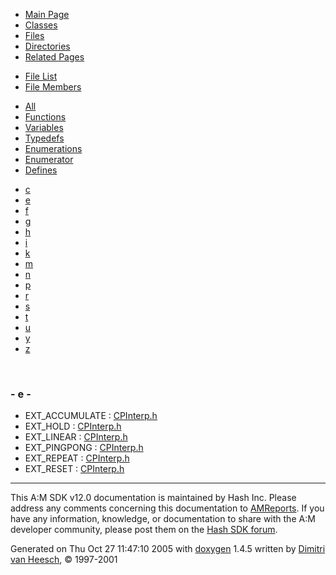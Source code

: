 <div class="tabs">

- [Main Page](index.md)
- [Classes](annotated.md)
- <span id="current">[Files](files.md)</span>
- [Directories](dirs.md)
- [Related Pages](pages.md)

</div>

<div class="tabs">

- [File List](files.md)
- <span id="current">[File Members](globals.md)</span>

</div>

<div class="tabs">

- [All](globals.md)
- [Functions](globals_func.md)
- [Variables](globals_vars.md)
- [Typedefs](globals_type.md)
- [Enumerations](globals_enum.md)
- <span id="current">[Enumerator](globals_eval.md)</span>
- [Defines](globals_defs.md)

</div>

<div class="tabs">

- [c](globals_eval.md#index_c)
- <span id="current">[e](globals_eval_0x65.md#index_e)</span>
- [f](globals_eval_0x66.md#index_f)
- [g](globals_eval_0x67.md#index_g)
- [h](globals_eval_0x68.md#index_h)
- [i](globals_eval_0x69.md#index_i)
- [k](globals_eval_0x6b.md#index_k)
- [m](globals_eval_0x6d.md#index_m)
- [n](globals_eval_0x6e.md#index_n)
- [p](globals_eval_0x70.md#index_p)
- [r](globals_eval_0x72.md#index_r)
- [s](globals_eval_0x73.md#index_s)
- [t](globals_eval_0x74.md#index_t)
- [u](globals_eval_0x75.md#index_u)
- [y](globals_eval_0x79.md#index_y)
- [z](globals_eval_0x7a.md#index_z)

</div>

 

### <span id="index_e" class="anchor">- e -</span>

- EXT_ACCUMULATE : <a href="CPInterp_8h.md#a9ebaf7fd7d5c61ab5c70c443b15f1afeb3986d6cfd0b4400b173c57286f68ed" class="el">CPInterp.h</a>
- EXT_HOLD : <a href="CPInterp_8h.md#a9ebaf7fd7d5c61ab5c70c443b15f1afdd2b8ee163d5d382b9b5001ef2a3e7ae" class="el">CPInterp.h</a>
- EXT_LINEAR : <a href="CPInterp_8h.md#a9ebaf7fd7d5c61ab5c70c443b15f1af82a04545983ac409a40583ac67d1a206" class="el">CPInterp.h</a>
- EXT_PINGPONG : <a href="CPInterp_8h.md#a9ebaf7fd7d5c61ab5c70c443b15f1af0ba3f7d3d54c16b438c1e1b9245b5de4" class="el">CPInterp.h</a>
- EXT_REPEAT : <a href="CPInterp_8h.md#a9ebaf7fd7d5c61ab5c70c443b15f1af3a47c63df5cce880b2c363a65cf22666" class="el">CPInterp.h</a>
- EXT_RESET : <a href="CPInterp_8h.md#a9ebaf7fd7d5c61ab5c70c443b15f1af0ffeeb7f0e1cfa231e4356ffb4bb9aa7" class="el">CPInterp.h</a>

------------------------------------------------------------------------

<span class="small">This A:M SDK v12.0 documentation is maintained by Hash Inc. Please address any comments concerning this documentation to [AMReports](http://www.hash.com/reports). If you have any information, knowledge, or documentation to share with the A:M developer community, please post them on the [Hash SDK forum](http://www.hash.com/forums/index.php?showforum=11).</span>

Generated on Thu Oct 27 11:47:10 2005 with [<span class="image placeholder" original-image-src="doxygen.png" original-image-title="" height="45" width="100" align="middle" border="0">doxygen</span>](http://www.doxygen.org/index.html) 1.4.5 written by [Dimitri van Heesch](mailto:dimitri@stack.nl), © 1997-2001
